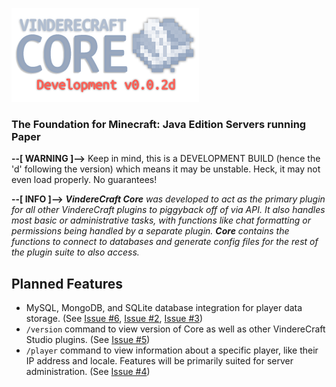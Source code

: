 
![VindereCraft Core v0.0.2d](images/index-readme/v0.0.2d.png)
### The Foundation for Minecraft: Java Edition Servers running Paper

**--[ WARNING ]-->** Keep in mind, this is a DEVELOPMENT BUILD (hence the 'd' following the version) which means it may be unstable. Heck, it may not even load properly. No guarantees!

**--[ INFO ]-->** ***VindereCraft Core*** *was developed to act as the primary plugin for all other VindereCraft plugins to piggyback off of via API. It also handles most basic or administrative tasks, with functions like chat formatting or permissions being handled by a separate plugin.*
***Core*** *contains the functions to connect to databases and generate config files for the rest of the plugin suite to also access.*

## Planned Features
- MySQL, MongoDB, and SQLite database integration for player data storage. (See [Issue #6](https://github.com/VindereCraft/VindereCraft-Core/issues/6), [Issue #2](https://github.com/VindereCraft/VindereCraft-Core/issues/2), [Issue #3](https://github.com/VindereCraft/VindereCraft-Core/issues/3))
- `/version` command to view version of Core as well as other VindereCraft Studio plugins. (See [Issue #5](https://github.com/VindereCraft/VindereCraft-Core/issues/5))
- `/player` command to view information about a specific player, like their IP address and locale.  Features will be primarily suited for server administration. (See [Issue #4](https://github.com/VindereCraft/VindereCraft-Core/issues/4))